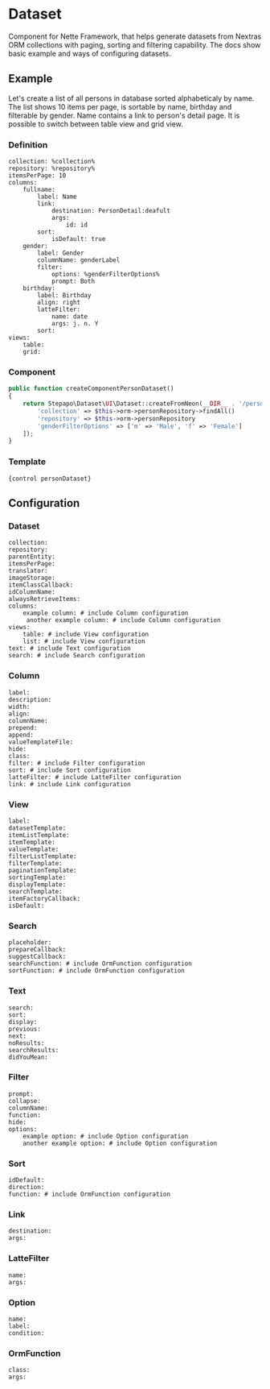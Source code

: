 # Dataset

Component for Nette Framework, that helps generate datasets from Nextras ORM collections with paging, sorting and filtering capability. The docs show basic example and ways of configuring datasets.

## Example

Let's create a list of all persons in database sorted alphabeticaly by name. The list shows 10 items per page, is sortable by name, birthday and filterable by gender. Name contains a link to person's detail page. It is possible to switch between table view and grid view.

### Definition

```neon
collection: %collection%
repository: %repository%
itemsPerPage: 10
columns:
    fullname:
        label: Name
        link:
            destination: PersonDetail:deafult
            args:
                id: id
        sort:
            isDefault: true
    gender:
        label: Gender
        columnName: genderLabel
        filter:
            options: %genderFilterOptions%
            prompt: Both        
    birthday:
        label: Birthday
        align: right
        latteFilter:
            name: date
            args: j. n. Y
        sort:
views:
    table:
    grid:
```

### Component

```php
public function createComponentPersonDataset()
{
    return Stepapo\Dataset\UI\Dataset::createFromNeon(__DIR__ . '/personDataset.neon', [
        'collection' => $this->orm->personRepository->findAll()
        'repository' => $this->orm->personRepository
        'genderFilterOptions' => ['m' => 'Male', 'f' => 'Female']
    ]);
}
```

### Template

```latte
{control personDataset}
```

## Configuration

### Dataset

```neon
collection:
repository:
parentEntity:
itemsPerPage:
translator:
imageStorage:
itemClassCallback:
idColumnName:
alwaysRetrieveItems:
columns:
    example column: # include Column configuration
     another example column: # include Column configuration
views:
    table: # include View configuration
    list: # include View configuration
text: # include Text configuration
search: # include Search configuration
```

### Column

```neon
label:
description:
width:
align:
columnName:
prepend:
append:
valueTemplateFile:
hide:
class:
filter: # include Filter configuration
sort: # include Sort configuration
latteFilter: # include LatteFilter configuration
link: # include Link configuration
```

### View

```neon
label:
datasetTemplate:
itemListTemplate:
itemTemplate:
valueTemplate:
filterListTemplate:
filterTemplate:
paginationTemplate:
sortingTemplate:
displayTemplate:
searchTemplate:
itemFactoryCallback:
isDefault:
```

### Search

```neon
placeholder:
prepareCallback:
suggestCallback:
searchFunction: # include OrmFunction configuration
sortFunction: # include OrmFunction configuration 
```

### Text

```neon
search:
sort:
display:
previous:
next:
noResults:
searchResults:
didYouMean:
```

### Filter

```neon
prompt:
collapse:
columnName:
function:
hide:
options:
    example option: # include Option configuration
    another example option: # include Option configuration
```

### Sort

```neon
idDefault:
direction:
function: # include OrmFunction configuration
```

### Link

```neon
destination:
args:
```

### LatteFilter

```neon
name:
args:
```

### Option

```neon
name:
label:
condition:
```

### OrmFunction

```neon
class:
args:
```
